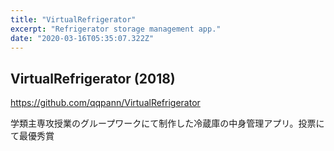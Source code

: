 ```yaml
---
title: "VirtualRefrigerator"
excerpt: "Refrigerator storage management app."
date: "2020-03-16T05:35:07.322Z"
---
```


## VirtualRefrigerator (2018)

<https://github.com/qqpann/VirtualRefrigerator>

学類主専攻授業のグループワークにて制作した冷蔵庫の中身管理アプリ。投票にて最優秀賞
